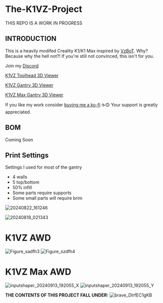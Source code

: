 # The-K1VZ-Project
THIS REPO IS A WORK IN PROGRESS

## INTRODUCTION
This is a heavily modifed Creality K1/K1 Max inspired by [VzBoT](https://github.com/VzBoT3D). Why? Because why the hell not?! If you're still not convinced, this isn't for you.

Join my [Discord](http://discord.gg/novusterminus)

[K1VZ Toolhead 3D Viewer](https://collaborate.shapr3d.com/v/Mu9zn_hOX8JQScig5GLuY)

[K1VZ Gantry 3D Viewer](https://collaborate.shapr3d.com/v/g7WvazfItJmMossNty6Cj)

[K1VZ Max Gantry 3D Viewer](https://collaborate.shapr3d.com/v/ZGCv1NjKbROWeMaYcBegq)

If you like my work consider [buying me a ko-fi](https://ko-fi.com/derrickdarrell) ☕😊 Your support is greatly appreciated.

## BOM

Coming Soon

## Print Settings
Settings I used for most of the gantry
- 4 walls
- 5 top/bottom
- 50% infill
- Some parts require supports
- Some small parts will require brim

![20240822_161246](https://github.com/user-attachments/assets/0b77a877-bf09-4d68-9f07-7f6a1c3a84c6)

![20240818_021343](https://github.com/user-attachments/assets/09ec1371-811f-4193-84d1-faf60df8335b)



# K1VZ AWD
![Figure_sadfh3](https://github.com/user-attachments/assets/e168ebe1-d99e-41e4-97cd-0f41ced3cc51)
![Figure_szdfh4](https://github.com/user-attachments/assets/13b74234-dc4e-4a9c-9b2f-4912acd05629)


# K1VZ Max AWD
![inputshaper_20240913_192055_X](https://github.com/user-attachments/assets/b4ae6fa0-cbba-449d-9286-412bd7fe2b34)
![inputshaper_20240913_192055_Y](https://github.com/user-attachments/assets/162e90ab-5d48-42eb-8aa5-c0a20416a700)





















**THE CONTENTS OF THIS PROJECT FALL UNDER:**
![brave_DIrfEC1gKB](https://github.com/user-attachments/assets/38e6e00a-9b24-49f6-92e0-96283c350913)
